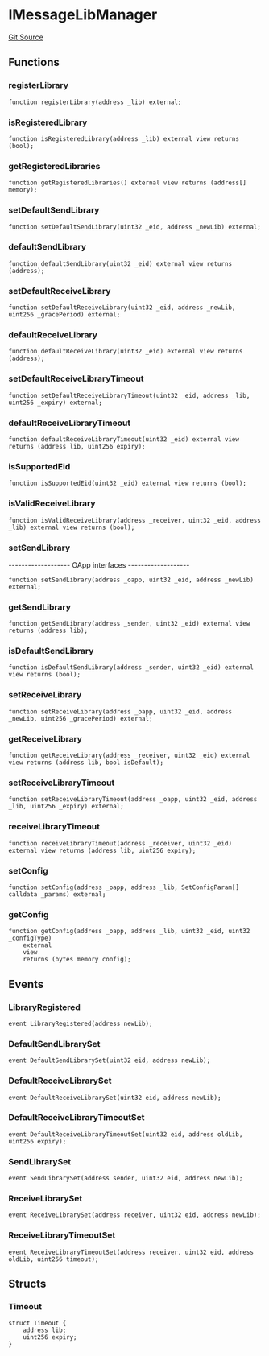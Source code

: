 # IMessageLibManager
[Git Source](https://github.com/malda-protocol/malda-lending/blob/413dc9221d099e8e0b7a9a3f94769f4666aaf31b/src\interfaces\external\layerzero\v2\IMessageLibManager.sol)


## Functions
### registerLibrary


```solidity
function registerLibrary(address _lib) external;
```

### isRegisteredLibrary


```solidity
function isRegisteredLibrary(address _lib) external view returns (bool);
```

### getRegisteredLibraries


```solidity
function getRegisteredLibraries() external view returns (address[] memory);
```

### setDefaultSendLibrary


```solidity
function setDefaultSendLibrary(uint32 _eid, address _newLib) external;
```

### defaultSendLibrary


```solidity
function defaultSendLibrary(uint32 _eid) external view returns (address);
```

### setDefaultReceiveLibrary


```solidity
function setDefaultReceiveLibrary(uint32 _eid, address _newLib, uint256 _gracePeriod) external;
```

### defaultReceiveLibrary


```solidity
function defaultReceiveLibrary(uint32 _eid) external view returns (address);
```

### setDefaultReceiveLibraryTimeout


```solidity
function setDefaultReceiveLibraryTimeout(uint32 _eid, address _lib, uint256 _expiry) external;
```

### defaultReceiveLibraryTimeout


```solidity
function defaultReceiveLibraryTimeout(uint32 _eid) external view returns (address lib, uint256 expiry);
```

### isSupportedEid


```solidity
function isSupportedEid(uint32 _eid) external view returns (bool);
```

### isValidReceiveLibrary


```solidity
function isValidReceiveLibrary(address _receiver, uint32 _eid, address _lib) external view returns (bool);
```

### setSendLibrary

------------------- OApp interfaces -------------------


```solidity
function setSendLibrary(address _oapp, uint32 _eid, address _newLib) external;
```

### getSendLibrary


```solidity
function getSendLibrary(address _sender, uint32 _eid) external view returns (address lib);
```

### isDefaultSendLibrary


```solidity
function isDefaultSendLibrary(address _sender, uint32 _eid) external view returns (bool);
```

### setReceiveLibrary


```solidity
function setReceiveLibrary(address _oapp, uint32 _eid, address _newLib, uint256 _gracePeriod) external;
```

### getReceiveLibrary


```solidity
function getReceiveLibrary(address _receiver, uint32 _eid) external view returns (address lib, bool isDefault);
```

### setReceiveLibraryTimeout


```solidity
function setReceiveLibraryTimeout(address _oapp, uint32 _eid, address _lib, uint256 _expiry) external;
```

### receiveLibraryTimeout


```solidity
function receiveLibraryTimeout(address _receiver, uint32 _eid) external view returns (address lib, uint256 expiry);
```

### setConfig


```solidity
function setConfig(address _oapp, address _lib, SetConfigParam[] calldata _params) external;
```

### getConfig


```solidity
function getConfig(address _oapp, address _lib, uint32 _eid, uint32 _configType)
    external
    view
    returns (bytes memory config);
```

## Events
### LibraryRegistered

```solidity
event LibraryRegistered(address newLib);
```

### DefaultSendLibrarySet

```solidity
event DefaultSendLibrarySet(uint32 eid, address newLib);
```

### DefaultReceiveLibrarySet

```solidity
event DefaultReceiveLibrarySet(uint32 eid, address newLib);
```

### DefaultReceiveLibraryTimeoutSet

```solidity
event DefaultReceiveLibraryTimeoutSet(uint32 eid, address oldLib, uint256 expiry);
```

### SendLibrarySet

```solidity
event SendLibrarySet(address sender, uint32 eid, address newLib);
```

### ReceiveLibrarySet

```solidity
event ReceiveLibrarySet(address receiver, uint32 eid, address newLib);
```

### ReceiveLibraryTimeoutSet

```solidity
event ReceiveLibraryTimeoutSet(address receiver, uint32 eid, address oldLib, uint256 timeout);
```

## Structs
### Timeout

```solidity
struct Timeout {
    address lib;
    uint256 expiry;
}
```

